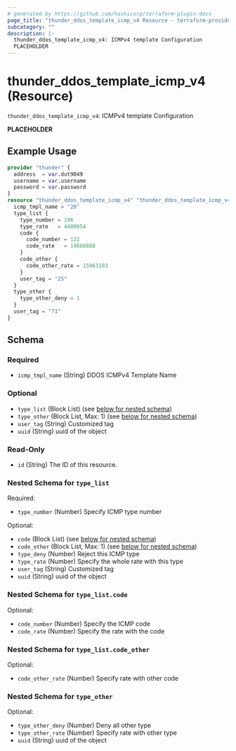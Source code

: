 ```yaml
---
# generated by https://github.com/hashicorp/terraform-plugin-docs
page_title: "thunder_ddos_template_icmp_v4 Resource - terraform-provider-thunder"
subcategory: ""
description: |-
  thunder_ddos_template_icmp_v4: ICMPv4 template Configuration
  PLACEHOLDER
---
```


# thunder_ddos_template_icmp_v4 (Resource)

`thunder_ddos_template_icmp_v4`: ICMPv4 template Configuration

__PLACEHOLDER__

## Example Usage

```terraform
provider "thunder" {
  address  = var.dut9049
  username = var.username
  password = var.password
}
resource "thunder_ddos_template_icmp_v4" "thunder_ddos_template_icmp_v4" {
  icmp_tmpl_name = "20"
  type_list {
    type_number = 196
    type_rate   = 4400054
    code {
      code_number = 122
      code_rate   = 14668888
    }
    code_other {
      code_other_rate = 15963103
    }
    user_tag = "25"
  }
  type_other {
    type_other_deny = 1
  }
  user_tag = "71"
}
```

<!-- schema generated by tfplugindocs -->
## Schema

### Required

- `icmp_tmpl_name` (String) DDOS ICMPv4 Template Name

### Optional

- `type_list` (Block List) (see [below for nested schema](#nestedblock--type_list))
- `type_other` (Block List, Max: 1) (see [below for nested schema](#nestedblock--type_other))
- `user_tag` (String) Customized tag
- `uuid` (String) uuid of the object

### Read-Only

- `id` (String) The ID of this resource.

<a id="nestedblock--type_list"></a>
### Nested Schema for `type_list`

Required:

- `type_number` (Number) Specify ICMP type number

Optional:

- `code` (Block List) (see [below for nested schema](#nestedblock--type_list--code))
- `code_other` (Block List, Max: 1) (see [below for nested schema](#nestedblock--type_list--code_other))
- `type_deny` (Number) Reject this ICMP type
- `type_rate` (Number) Specify the whole rate with this type
- `user_tag` (String) Customized tag
- `uuid` (String) uuid of the object

<a id="nestedblock--type_list--code"></a>
### Nested Schema for `type_list.code`

Optional:

- `code_number` (Number) Specify the ICMP code
- `code_rate` (Number) Specify the rate with the code


<a id="nestedblock--type_list--code_other"></a>
### Nested Schema for `type_list.code_other`

Optional:

- `code_other_rate` (Number) Specify rate with other code



<a id="nestedblock--type_other"></a>
### Nested Schema for `type_other`

Optional:

- `type_other_deny` (Number) Deny all other type
- `type_other_rate` (Number) Specify rate with other type
- `uuid` (String) uuid of the object


